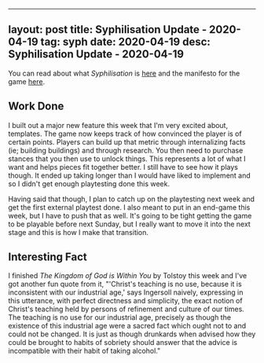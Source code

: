 
---
layout: post
title: Syphilisation Update - 2020-04-19
tag: syph
date: 2020-04-19
desc: Syphilisation Update - 2020-04-19
---


You can read about what *Syphilisation* is [here](/blog/syph/announce) and the manifesto for the game [here](/blog/syph/newManifesto).

## Work Done

I built out a major new feature this week that I'm very excited about, templates. The game now keeps track of how convinced the player is of certain points. Players can build up that metric through internalizing facts (ie; building buildings) and through research. You then need to purchase stances that you then use to unlock things. This represents a lot of what I want and helps pieces fit together better. I still have to see how it plays though. It ended up taking longer than I would have liked to implement and so I didn't get enough playtesting done this week.


Having said that though, I plan to catch up on the playtesting next week and get the first external playtest done. I also meant to put in an end-game this week, but I have to push that as well. It's going to be tight getting the game to be playable before next Sunday, but I really want to move it into the next stage and this is how I make that transition.

## Interesting Fact

I finished *The Kingdom of God is Within You* by Tolstoy this week and I've got another fun quote from it, "'Christ's teaching is no use, because it is inconsistent with our industrial age,' says Ingersoll naively, expressing in this utterance, with perfect directness and simplicity, the exact notion of Christ's teaching held by persons of refinement and culture of our times. The teaching is no use for our industrial age, precisely as though the existence of this industrial age were a sacred fact which ought not to and could not be changed. It is just as though drunkards when advised how they could be brought to habits of sobriety should answer that the advice is incompatible with their habit of taking alcohol."

